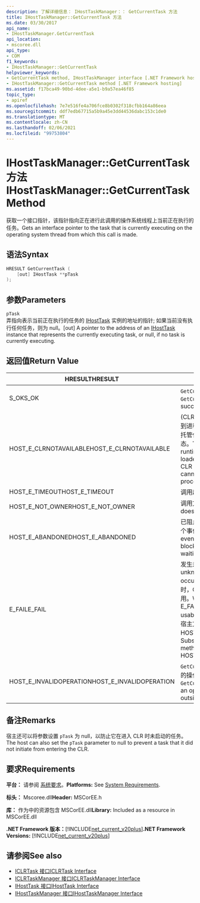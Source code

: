 ```yaml
---
description: 了解详细信息： IHostTaskManager：： GetCurrentTask 方法
title: IHostTaskManager::GetCurrentTask 方法
ms.date: 03/30/2017
api_name:
- IHostTaskManager.GetCurrentTask
api_location:
- mscoree.dll
api_type:
- COM
f1_keywords:
- IHostTaskManager::GetCurrentTask
helpviewer_keywords:
- GetCurrentTask method, IHostTaskManager interface [.NET Framework hosting]
- IHostTaskManager::GetCurrentTask method [.NET Framework hosting]
ms.assetid: f17bca49-90bd-4dee-a5e1-b9a57ea46f85
topic_type:
- apiref
ms.openlocfilehash: 7e7e516fe4a706fce8b0302f318cfbb164a86eea
ms.sourcegitcommit: ddf7edb67715a5b9a45e3dd44536dabc153c1de0
ms.translationtype: MT
ms.contentlocale: zh-CN
ms.lasthandoff: 02/06/2021
ms.locfileid: "99753804"
---
```

# <a name="ihosttaskmanagergetcurrenttask-method"></a><span data-ttu-id="77c58-103">IHostTaskManager::GetCurrentTask 方法</span><span class="sxs-lookup"><span data-stu-id="77c58-103">IHostTaskManager::GetCurrentTask Method</span></span>

<span data-ttu-id="77c58-104">获取一个接口指针，该指针指向正在进行此调用的操作系统线程上当前正在执行的任务。</span><span class="sxs-lookup"><span data-stu-id="77c58-104">Gets an interface pointer to the task that is currently executing on the operating system thread from which this call is made.</span></span>  
  
## <a name="syntax"></a><span data-ttu-id="77c58-105">语法</span><span class="sxs-lookup"><span data-stu-id="77c58-105">Syntax</span></span>  
  
```cpp  
HRESULT GetCurrentTask (  
    [out] IHostTask **pTask  
);  
```  
  
## <a name="parameters"></a><span data-ttu-id="77c58-106">参数</span><span class="sxs-lookup"><span data-stu-id="77c58-106">Parameters</span></span>  

 `pTask`  
 <span data-ttu-id="77c58-107">弄指向表示当前正在执行的任务的 [IHostTask](ihosttask-interface.md) 实例的地址的指针; 如果当前没有执行任何任务，则为 null。</span><span class="sxs-lookup"><span data-stu-id="77c58-107">[out] A pointer to the address of an [IHostTask](ihosttask-interface.md) instance that represents the currently executing task, or null, if no task is currently executing.</span></span>  
  
## <a name="return-value"></a><span data-ttu-id="77c58-108">返回值</span><span class="sxs-lookup"><span data-stu-id="77c58-108">Return Value</span></span>  
  
|<span data-ttu-id="77c58-109">HRESULT</span><span class="sxs-lookup"><span data-stu-id="77c58-109">HRESULT</span></span>|<span data-ttu-id="77c58-110">说明</span><span class="sxs-lookup"><span data-stu-id="77c58-110">Description</span></span>|  
|-------------|-----------------|  
|<span data-ttu-id="77c58-111">S_OK</span><span class="sxs-lookup"><span data-stu-id="77c58-111">S_OK</span></span>|<span data-ttu-id="77c58-112">`GetCurrentTask` 已成功返回。</span><span class="sxs-lookup"><span data-stu-id="77c58-112">`GetCurrentTask` returned successfully.</span></span>|  
|<span data-ttu-id="77c58-113">HOST_E_CLRNOTAVAILABLE</span><span class="sxs-lookup"><span data-stu-id="77c58-113">HOST_E_CLRNOTAVAILABLE</span></span>|<span data-ttu-id="77c58-114"> (CLR) 的公共语言运行时未加载到进程中，或 CLR 处于无法运行托管代码或成功处理调用的状态。</span><span class="sxs-lookup"><span data-stu-id="77c58-114">The common language runtime (CLR) has not been loaded into a process, or the CLR is in a state in which it cannot run managed code or process the call successfully.</span></span>|  
|<span data-ttu-id="77c58-115">HOST_E_TIMEOUT</span><span class="sxs-lookup"><span data-stu-id="77c58-115">HOST_E_TIMEOUT</span></span>|<span data-ttu-id="77c58-116">调用超时。</span><span class="sxs-lookup"><span data-stu-id="77c58-116">The call timed out.</span></span>|  
|<span data-ttu-id="77c58-117">HOST_E_NOT_OWNER</span><span class="sxs-lookup"><span data-stu-id="77c58-117">HOST_E_NOT_OWNER</span></span>|<span data-ttu-id="77c58-118">调用方不拥有该锁。</span><span class="sxs-lookup"><span data-stu-id="77c58-118">The caller does not own the lock.</span></span>|  
|<span data-ttu-id="77c58-119">HOST_E_ABANDONED</span><span class="sxs-lookup"><span data-stu-id="77c58-119">HOST_E_ABANDONED</span></span>|<span data-ttu-id="77c58-120">已阻止的线程或纤程正在等待某个事件时，该事件被取消。</span><span class="sxs-lookup"><span data-stu-id="77c58-120">An event was canceled while a blocked thread or fiber was waiting on it.</span></span>|  
|<span data-ttu-id="77c58-121">E_FAIL</span><span class="sxs-lookup"><span data-stu-id="77c58-121">E_FAIL</span></span>|<span data-ttu-id="77c58-122">发生未知的灾难性故障。</span><span class="sxs-lookup"><span data-stu-id="77c58-122">An unknown catastrophic failure occurred.</span></span> <span data-ttu-id="77c58-123">当方法返回 E_FAIL 时，CLR 在该进程内将不再可用。</span><span class="sxs-lookup"><span data-stu-id="77c58-123">When a method returns E_FAIL, the CLR is no longer usable within the process.</span></span> <span data-ttu-id="77c58-124">对宿主方法的后续调用会返回 HOST_E_CLRNOTAVAILABLE。</span><span class="sxs-lookup"><span data-stu-id="77c58-124">Subsequent calls to hosting methods return HOST_E_CLRNOTAVAILABLE.</span></span>|  
|<span data-ttu-id="77c58-125">HOST_E_INVALIDOPERATION</span><span class="sxs-lookup"><span data-stu-id="77c58-125">HOST_E_INVALIDOPERATION</span></span>|<span data-ttu-id="77c58-126">`GetCurrentTask` 在宿主控件之外的操作系统线程上调用了。</span><span class="sxs-lookup"><span data-stu-id="77c58-126">`GetCurrentTask` was called on an operating system thread outside the control of the host.</span></span>|  
  
## <a name="remarks"></a><span data-ttu-id="77c58-127">备注</span><span class="sxs-lookup"><span data-stu-id="77c58-127">Remarks</span></span>  

 <span data-ttu-id="77c58-128">宿主还可以将参数设置 `pTask` 为 null，以防止它在进入 CLR 时未启动的任务。</span><span class="sxs-lookup"><span data-stu-id="77c58-128">The host can also set the `pTask` parameter to null to prevent a task that it did not initiate from entering the CLR.</span></span>  
  
## <a name="requirements"></a><span data-ttu-id="77c58-129">要求</span><span class="sxs-lookup"><span data-stu-id="77c58-129">Requirements</span></span>  

 <span data-ttu-id="77c58-130">**平台：** 请参阅 [系统要求](../../get-started/system-requirements.md)。</span><span class="sxs-lookup"><span data-stu-id="77c58-130">**Platforms:** See [System Requirements](../../get-started/system-requirements.md).</span></span>  
  
 <span data-ttu-id="77c58-131">**标头：** Mscoree.dll</span><span class="sxs-lookup"><span data-stu-id="77c58-131">**Header:** MSCorEE.h</span></span>  
  
 <span data-ttu-id="77c58-132">**库：** 作为中的资源包含 MSCorEE.dll</span><span class="sxs-lookup"><span data-stu-id="77c58-132">**Library:** Included as a resource in MSCorEE.dll</span></span>  
  
 <span data-ttu-id="77c58-133">**.NET Framework 版本：**[!INCLUDE[net_current_v20plus](../../../../includes/net-current-v20plus-md.md)]</span><span class="sxs-lookup"><span data-stu-id="77c58-133">**.NET Framework Versions:** [!INCLUDE[net_current_v20plus](../../../../includes/net-current-v20plus-md.md)]</span></span>  
  
## <a name="see-also"></a><span data-ttu-id="77c58-134">请参阅</span><span class="sxs-lookup"><span data-stu-id="77c58-134">See also</span></span>

- [<span data-ttu-id="77c58-135">ICLRTask 接口</span><span class="sxs-lookup"><span data-stu-id="77c58-135">ICLRTask Interface</span></span>](iclrtask-interface.md)
- [<span data-ttu-id="77c58-136">ICLRTaskManager 接口</span><span class="sxs-lookup"><span data-stu-id="77c58-136">ICLRTaskManager Interface</span></span>](iclrtaskmanager-interface.md)
- [<span data-ttu-id="77c58-137">IHostTask 接口</span><span class="sxs-lookup"><span data-stu-id="77c58-137">IHostTask Interface</span></span>](ihosttask-interface.md)
- [<span data-ttu-id="77c58-138">IHostTaskManager 接口</span><span class="sxs-lookup"><span data-stu-id="77c58-138">IHostTaskManager Interface</span></span>](ihosttaskmanager-interface.md)
